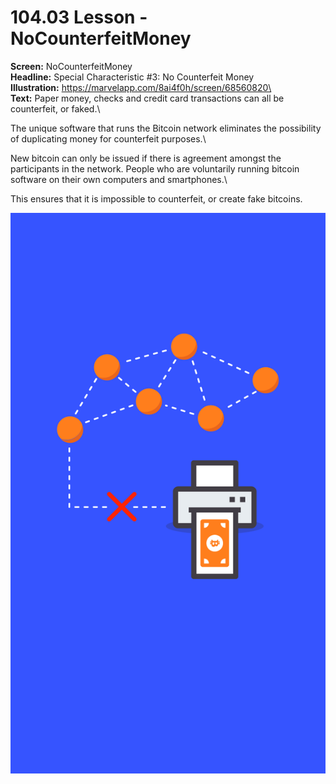 # 104.03 Lesson - NoCounterfeitMoney

**Screen:** NoCounterfeitMoney\
**Headline:** Special Characteristic #3: No Counterfeit Money\
**Illustration:** https://marvelapp.com/8ai4f0h/screen/68560820\
\
**Text:** Paper money, checks and credit card transactions can all be counterfeit, or faked.\


The unique software that runs the Bitcoin network eliminates the possibility of duplicating money for counterfeit purposes.\


New bitcoin can only be issued if there is agreement amongst the participants in the network. People who are voluntarily running bitcoin software on their own computers and smartphones.\


This ensures that it is impossible to counterfeit, or create fake bitcoins.

![](../.gitbook/assets/image.png)
